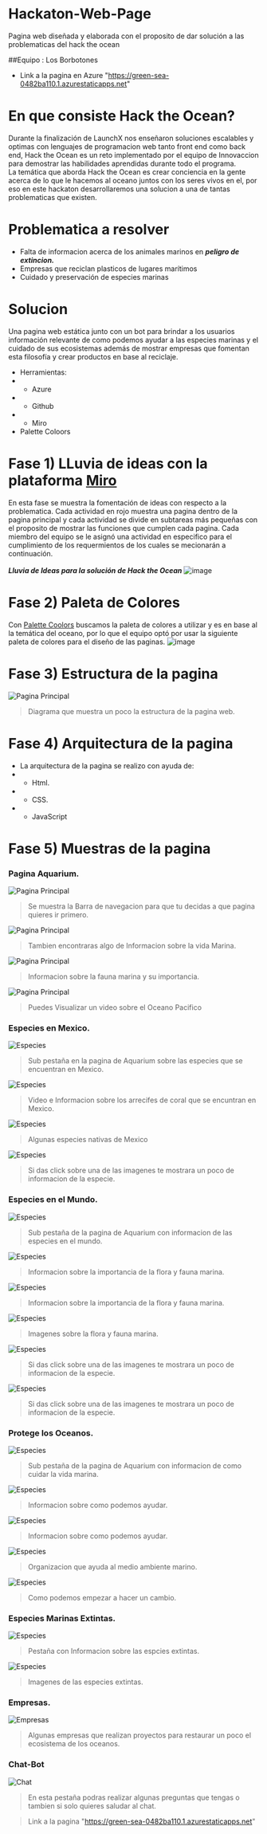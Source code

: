 # Hackaton-Web-Page
Pagina web diseñada y elaborada con el proposito de dar solución a las problematicas del hack the ocean 

##Equipo : Los Borbotones

-  Link a la pagina en Azure "https://green-sea-0482ba110.1.azurestaticapps.net"

# En que consiste Hack the Ocean?
Durante la finalización de LaunchX nos enseñaron soluciones escalables y optimas con lenguajes de programacion web tanto front end como back end, Hack the Ocean es un reto implementado por el equipo de Innovaccion para demostrar las habilidades aprendidas durante todo el programa.
<br>
La temática que aborda Hack the Ocean es crear conciencia en la gente acerca de lo que le hacemos al oceano juntos con los seres vivos en el, por eso en este hackaton desarrollaremos una solucion a una de tantas problematicas que existen.


# Problematica a resolver
-  Falta de informacion acerca de los animales marinos en ***peligro de extincion.***
-  Empresas que reciclan plasticos de lugares marítimos
-  Cuidado y preservación de especies marinas
# Solucion
Una pagina web estática junto con un bot para brindar a los usuarios información relevante de como podemos ayudar a las especies marinas y el cuidado de sus ecosistemas además de mostrar empresas que fomentan esta filosofía y crear productos en base al reciclaje.
- Herramientas:
- - Azure
- - Github
- - Miro
- Palette Coloors

# Fase 1) LLuvia de ideas con la plataforma [Miro](https://miro.com/es/)
En esta fase se muestra la fomentación de ideas con respecto a la problematica. Cada actividad en rojo muestra una pagina dentro de la pagina principal y cada actividad se divide en subtareas más pequeñas con el proposito de mostrar las funciones que cumplen cada pagina. Cada miembro del equipo se le asignó una actividad en especifico para el cumplimiento de los requermientos de los cuales se mecionarán a continuación.<br><br>
***Lluvia de Ideas para la solución de Hack the Ocean***
![image](https://user-images.githubusercontent.com/48420854/168479799-a41b5edd-2e7b-4ef4-9f53-99628231bc3f.png)

# Fase 2) Paleta de Colores
Con [Palette Coolors](https://coolors.co/) buscamos la paleta de colores a utilizar y es en base al la temática del oceano, por lo que el equipo optó por usar la siguiente paleta de colores para el diseño de las paginas.
![image](https://user-images.githubusercontent.com/48420854/168480094-d472aa3a-d7c5-41c4-bdc2-ff0431e226a9.png)

# Fase 3) Estructura de la pagina
![Pagina Principal](/capturas/Pagina.jpg)
> Diagrama que muestra un poco la estructura de la pagina web.

# Fase 4) Arquitectura de la pagina
- La arquitectura de la pagina se realizo con ayuda de:
- - Html.
- - CSS.
- - JavaScript

# Fase 5) Muestras de la pagina 
### Pagina Aquarium.
![Pagina Principal](/capturas/Apaquarium1.PNG)
> Se muestra la Barra de navegacion para que tu decidas a que pagina quieres ir primero.

![Pagina Principal](/capturas/Apaquarium2.PNG)
> Tambien encontraras algo de Informacion sobre la vida Marina.

![Pagina Principal](/capturas/Apaquarium3.PNG)
> Informacion sobre la fauna marina y su importancia.

![Pagina Principal](/capturas/Apaquarium4.PNG)
> Puedes Visualizar un video sobre el Oceano Pacifico

### Especies en Mexico.
![Especies](/capturas/Apaquarium-especies1.PNG)
> Sub pestaña en la pagina de Aquarium sobre las especies que se encuentran en Mexico.

![Especies](/capturas/Apaquarium-especies2.PNG)
> Video e Informacion sobre los arrecifes de coral que se encuntran en Mexico.

![Especies](/capturas/Apaquarium-especies3.PNG)
> Algunas especies nativas de Mexico

![Especies](/capturas/Apaquarium-especies4.PNG)
> Si das click sobre una de las imagenes te mostrara un poco de informacion de la especie.

### Especies en el Mundo.
![Especies](/capturas/Apaquarium-especiesMundo1.PNG)
> Sub pestaña de la pagina de Aquarium con informacion de las especies en el mundo.

![Especies](/capturas/Apaquarium-especiesMundo2.PNG)
> Informacion sobre la importancia de la flora y fauna marina.

![Especies](/capturas/Apaquarium-especiesMundo3.PNG)
> Informacion sobre la importancia de la flora y fauna marina.

![Especies](/capturas/Apaquarium-especiesMundo4.PNG)
> Imagenes sobre la flora y fauna marina.

![Especies](/capturas/Apaquarium-especiesMundo5.PNG)
> Si das click sobre una de las imagenes te mostrara un poco de informacion de la especie.

![Especies](/capturas/Apaquarium-especiesMundo6.PNG)
> Si das click sobre una de las imagenes te mostrara un poco de informacion de la especie.

### Protege los Oceanos.
![Especies](/capturas/Apaquarium-prevencion1.PNG)
> Sub pestaña de la pagina de Aquarium con informacion de como cuidar la vida marina.

![Especies](/capturas/Apaquarium-prevencion2.PNG)
> Informacion sobre como podemos ayudar.

![Especies](/capturas/Apaquarium-prevencion3.PNG)
> Informacion sobre como podemos ayudar.

![Especies](/capturas/Apaquarium-prevencion4.PNG)
> Organizacion que ayuda al medio ambiente marino.

![Especies](/capturas/Apaquarium-prevencion5.PNG)
> Como podemos empezar a hacer un cambio.

### Especies Marinas Extintas.
![Especies](/capturas/extintos1.PNG)
> Pestaña con Informacion sobre las espcies extintas.

![Especies](/capturas/extintos2.PNG)
> Imagenes de las especies extintas.

### Empresas.
![Empresas](/capturas/empresas1.PNG)
> Algunas empresas que realizan proyectos para restaurar un poco el ecosistema de los oceanos.

### Chat-Bot
![Chat](/capturas/chatbot0.PNG)
> En esta pestaña podras realizar algunas preguntas que tengas o tambien si solo quieres saludar al chat.

> Link a la pagina "https://green-sea-0482ba110.1.azurestaticapps.net"
